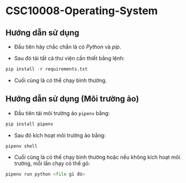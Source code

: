 # CSC10008-Operating-System

## Hướng dẫn sử dụng 
- Đầu tiên hãy chắc chắn là có *Python* và *pip*.

- Sau đó tải tất cả thư viện cần thiết bằng lệnh:
```python
pip install -r requirements.txt
```

- Cuối cùng là có thể chạy bình thường.

## Hướng dẫn sử dụng (Môi trường ảo)

- Đầu tiên tải môi trường ảo ```pipenv``` bằng:
```python
pip install pipenv
```

- Sau đó kích hoạt môi trường ảo bằng:
```python
pipenv shell
```

- Cuối cùng là có thể chạy bình thường hoặc nếu không kích hoạt môi trường, mỗi lần chạy có thể gõ:
```python
pipenv run python <file gì đó>
```
